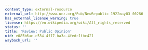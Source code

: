 ```yaml
---
content_type: external-resource
external_url: http://www.unz.org/Pub/NewRepublic-1922may03-00286
has_external_license_warning: true
license: https://en.wikipedia.org/wiki/All_rights_reserved
status: ''
title: 'Review: Public Opinion'
uid: e085b6ac-e534-4f17-ba3a-4fedc1fbc421
wayback_url: ''
---
```

